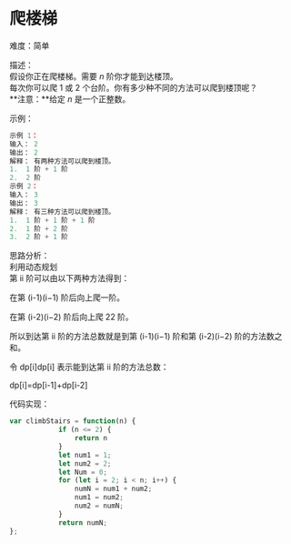 # 爬楼梯

难度：简单

描述：<br />假设你正在爬楼梯。需要 _n_ 阶你才能到达楼顶。<br />每次你可以爬 1 或 2 个台阶。你有多少种不同的方法可以爬到楼顶呢？<br />**注意：**给定 _n_ 是一个正整数。

示例：

```javascript
示例 1：
输入： 2
输出： 2
解释： 有两种方法可以爬到楼顶。
1.  1 阶 + 1 阶
2.  2 阶
示例 2：
输入： 3
输出： 3
解释： 有三种方法可以爬到楼顶。
1.  1 阶 + 1 阶 + 1 阶
2.  1 阶 + 2 阶
3.  2 阶 + 1 阶
```

思路分析：<br />利用动态规划<br />第 ii 阶可以由以下两种方法得到：

在第 (i-1)(i−1) 阶后向上爬一阶。

在第 (i-2)(i−2) 阶后向上爬 22 阶。

所以到达第 ii 阶的方法总数就是到第 (i-1)(i−1) 阶和第 (i-2)(i−2) 阶的方法数之和。

令 dp[i]dp[i] 表示能到达第 ii 阶的方法总数：

dp[i]=dp[i-1]+dp[i-2]

代码实现：
```javascript
var climbStairs = function(n) {
            if (n <= 2) {
                return n
            }
            let num1 = 1;
            let num2 = 2;
            let Num = 0;
            for (let i = 2; i < n; i++) {
                numN = num1 + num2;
                num1 = num2;
                num2 = numN;
            }
            return numN;
};
```

